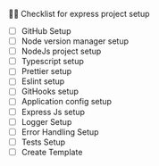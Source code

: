  🧑‍💻 Checklist for express project setup

- [ ] GitHub Setup
- [ ] Node version manager setup
- [ ] NodeJs project setup
- [ ] Typescript setup
- [ ] Prettier setup
- [ ] Eslint setup
- [ ] GitHooks setup
- [ ] Application config setup
- [ ] Express Js setup
- [ ] Logger Setup
- [ ] Error Handling Setup
- [ ] Tests Setup
- [ ] Create Template